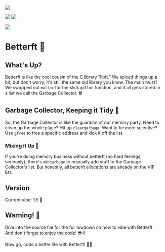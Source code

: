 ![](https://img.shields.io/github/languages/code-size/rpdjf/betterft?color=5BCFFF)

![](https://img.shields.io/badge/windows%20terminal-4D4D4D?style=for-the-badge&logo=windows%20terminal&logoColor=white)
![](https://img.shields.io/badge/WSL-0a97f5?style=for-the-badge&logo=linux&logoColor=white)

![](	https://img.shields.io/badge/mac%20os-000000?style=for-the-badge&logo=apple&logoColor=white)

# Betterft 🚀

## What's Up?

Betterft is like the cool cousin of the C library "libft." We spiced things up a bit, but don't worry, it's still the same old library you know. The main twist? We swapped out `malloc` for the slick `galloc` function, and it all gets stored in a list we call the Garbage Collector. 🗑️

## Garbage Collector, Keeping it Tidy 💽

So, the Garbage Collector is like the guardian of our memory party. Need to clean up the whole place? Hit up `cleargarbage`. Want to be more selective? Use `gfree` to free a specific address and kick it off the list.

### Mixing it Up 🤘

If you're doing memory business without betterft (no hard feelings, seriously), there's `addgarbage` to manually add stuff to the Garbage Collector's list. But honestly, all betterft allocations are already on the VIP list.

## Version

Current vibe: 1.5 🚦

## Warning! 🚨

Dive into the source file for the full lowdown on how to vibe with Betterft. And don't forget to enjoy the code! 😎✌️

Now go, code a better life with Betterft! 🚀✨
